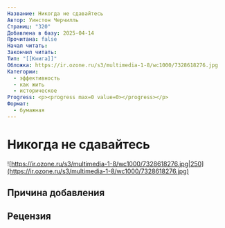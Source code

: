 ```yaml
---
Название: Никогда не сдавайтесь
Автор: Уинстон Черчилль
Страниц: "320"
Добавлена в базу: 2025-04-14
Прочитана: false
Начал читать: 
Закончил читать: 
Тип: "[[Книга]]"
Обложка: https://ir.ozone.ru/s3/multimedia-1-8/wc1000/7328618276.jpg
Категории:
  - эффективность
  - как жить
  - историческое
Progress: <p><progress max=0 value=0></progress></p>
Формат:
  - бумажная
---
```

# Никогда не сдавайтесь

![https://ir.ozone.ru/s3/multimedia-1-8/wc1000/7328618276.jpg|250](https://ir.ozone.ru/s3/multimedia-1-8/wc1000/7328618276.jpg)

## Причина добавления


## Рецензия